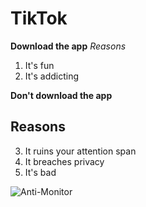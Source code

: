 # TikTok

**Download the app**
*Reasons*
1. It's fun
2. It's addicting

**Don't download the app**
## Reasons
3. It ruins your attention span
4. It breaches privacy
5. It's bad

![Anti-Monitor](![Anti-Monitor](https://user-images.githubusercontent.com/101962656/159991086-822e27c4-9ba1-4fd4-863a-52e60df2d1fd.jpg)
)

